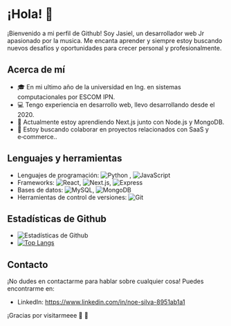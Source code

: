 

# ¡Hola! 👋 

¡Bienvenido a mi perfil de Github! Soy Jasiel, un desarrollador web Jr apasionado por la musica. Me encanta aprender y siempre estoy buscando nuevos desafíos y oportunidades para crecer personal y profesionalmente.

## Acerca de mí

- 🎓 En mi ultimo año de la universidad en Ing. en sistemas computacionales por ESCOM IPN.
- 💻 Tengo experiencia en desarrollo web, llevo desarrollando desde el 2020.
- 🌱 Actualmente estoy aprendiendo Next.js junto con Node.js y MongoDB.
- 🤝 Estoy buscando colaborar en proyectos relacionados con SaaS y e‑commerce..

## Lenguajes y herramientas

- Lenguajes de programación: ![Python](https://img.shields.io/badge/-python-black?style=flat-square&logo=python)
, ![JavaScript](https://img.shields.io/badge/-JavaScript-black?style=flat-square&logo=javascript)
- Frameworks:  ![React](https://img.shields.io/badge/React-black?style=flat-square&logo=react), ![Next.js](https://img.shields.io/badge/-Next.js-black?style=flat-square&logo=next.js), ![Express](https://img.shields.io/badge/-Express-black?style=flat-square&logo=express)
- Bases de datos: ![MySQL](https://img.shields.io/badge/-MySQL-black?style=flat-square&logo=mysql), ![MongoDB](https://img.shields.io/badge/-MongoDB-black?style=flat-square&logo=mongodb)
- Herramientas de control de versiones: ![Git](https://img.shields.io/badge/Git-black?style=flat-square&logo=git)

## Estadísticas de Github

- ![Estadísticas de Github](https://github-readme-stats.vercel.app/api?username=noejasiel&show_icons=true&theme=radical)
- [![Top Langs](https://github-readme-stats.vercel.app/api/top-langs/?username=noejasiel&layout=compact)](https://github.com/noejasiel)

## Contacto

¡No dudes en contactarme para hablar sobre cualquier cosa! Puedes encontrarme en:
- LinkedIn: https://www.linkedin.com/in/noe-silva-8951ab1a1

¡Gracias por visitarmeee :pray: :pray:
